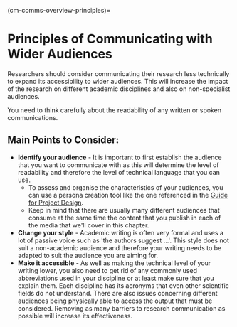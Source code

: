 (cm-comms-overview-principles)=
# Principles of Communicating with Wider Audiences

Researchers should consider communicating their research less technically to expand its accessibility to wider audiences.
This will increase the impact of the research on different academic disciplines and also on non-specialist audiences.

You need to think carefully about the readability of any written or spoken communications.

## Main Points to Consider:

* **Identify your audience** - It is important to first establish the audience that you want to communicate with as this will determine the level of readability and therefore the level of technical language that you can use.
    * To assess and organise the characteristics of your audiences, you can use a persona creation tool like the one referenced in the [Guide for Project Design](./project-design/persona).
    * Keep in mind that there are usually many different audiences that consume at the same time the content that you publish in each of the media that we'll cover in this chapter.
* **Change your style** - Academic writing is often very formal and uses a lot of passive voice such as 'the authors suggest ...'.
This style does not suit a non-academic audience and therefore your writing needs to be adapted to suit the audience you are aiming for.
* **Make it accessible** - As well as making the technical level of your writing lower, you also need to get rid of any commonly used abbreviations used in your discipline or at least make sure that you explain them.
Each discipline has its acronyms that even other scientific fields do not understand.
There are also issues concerning different audiences being physically able to access the output that must be considered.
Removing as many barriers to research communication as possible will increase its effectiveness.
